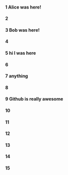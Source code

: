 #### 1 Alice was here!
#### 2
#### 3 Bob was here!
#### 4
#### 5 hi I was here
#### 6
#### 7 anything
#### 8
#### 9 Github is really awesome
#### 10
#### 11
#### 12
#### 13
#### 14
#### 15